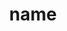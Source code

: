 ---
layout: page
title: name
description:   
img: #assets/img/your-profile.jpg
redirect:
year: # year you join the lab
category: # PhD Candidate, Master's Student, Undergraduate or Visiting Scholar
email: 
github_username: 
google_scholar: 
---